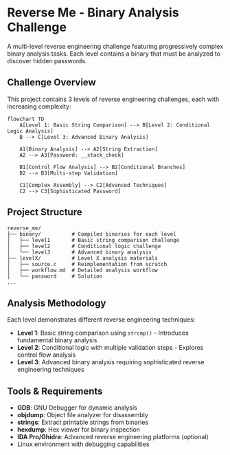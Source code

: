 # Reverse Me - Binary Analysis Challenge

A multi-level reverse engineering challenge featuring progressively complex binary analysis tasks. Each level contains a binary that must be analyzed to discover hidden passwords.

## Challenge Overview

This project contains 3 levels of reverse engineering challenges, each with increasing complexity:

```mermaid
flowchart TD
    A[Level 1: Basic String Comparison] --> B[Level 2: Conditional Logic Analysis]
    B --> C[Level 3: Advanced Binary Analysis]
    
    A1[Binary Analysis] --> A2[String Extraction]
    A2 --> A3[Password: __stack_check]
    
    B1[Control Flow Analysis] --> B2[Conditional Branches]
    B2 --> B3[Multi-step Validation]
    
    C1[Complex Assembly] --> C2[Advanced Techniques]
    C2 --> C3[Sophisticated Password]
```

## Project Structure

```
reverse_me/
├── binary/          # Compiled binaries for each level
│   ├── level1       # Basic string comparison challenge
│   ├── level2       # Conditional logic challenge
│   └── level3       # Advanced binary analysis
├── levelX/          # Level X analysis materials
│   ├── source.c     # Reimplementation from scratch
│   ├── workflow.md  # Detailed analysis workflow
│   └── password     # Solution
...
```

## Analysis Methodology

Each level demonstrates different reverse engineering techniques:

- **Level 1**: Basic string comparison using `strcmp()` - Introduces fundamental binary analysis
- **Level 2**: Conditional logic with multiple validation steps - Explores control flow analysis
- **Level 3**: Advanced binary analysis requiring sophisticated reverse engineering techniques

## Tools & Requirements

- **GDB**: GNU Debugger for dynamic analysis
- **objdump**: Object file analyzer for disassembly  
- **strings**: Extract printable strings from binaries
- **hexdump**: Hex viewer for binary inspection
- **IDA Pro/Ghidra**: Advanced reverse engineering platforms (optional)
- Linux environment with debugging capabilities